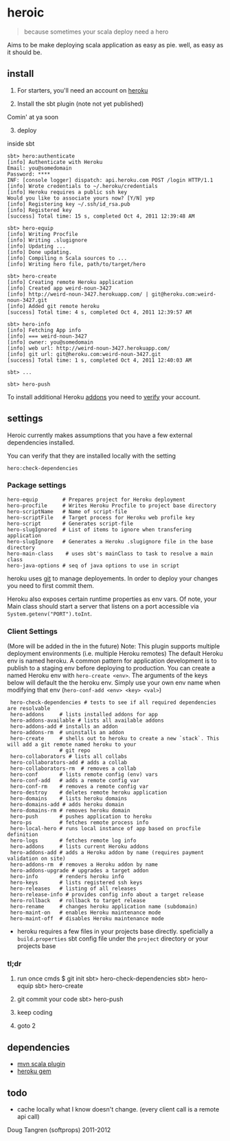 # heroic

> because sometimes your scala deploy need a hero

Aims to be make deploying scala application as easy as pie. well, as easy as it should be.

## install

1. For starters, you'll need an account on [heroku](https://api.heroku.com/signup)

2. Install the sbt plugin (note not yet published)

Comin' at ya soon

3. deploy

inside sbt

    sbt> hero:authenticate
    [info] Authenticate with Heroku
    Email: you@somedomain
    Password: ****
    INF: [console logger] dispatch: api.heroku.com POST /login HTTP/1.1
    [info] Wrote credentials to ~/.heroku/credentials
    [info] Heroku requires a public ssh key
    Would you like to associate yours now? [Y/N] yep
    [info] Registering key ~/.ssh/id_rsa.pub
    [info] Registered key
    [success] Total time: 15 s, completed Oct 4, 2011 12:39:48 AM
    
    sbt> hero-equip
    [info] Writing Procfile
    [info] Writing .slugignore
    [info] Updating ...
    [info] Done updating.
    [info] Compiling n Scala sources to ...
    [info] Writing hero file, path/to/target/hero
    
    sbt> hero-create
    [info] Creating remote Heroku application
    [info] Created app weird-noun-3427
    [info] http://weird-noun-3427.herokuapp.com/ | git@heroku.com:weird-noun-3427.git
    [info] Added git remote heroku
    [success] Total time: 4 s, completed Oct 4, 2011 12:39:57 AM
    
    sbt> hero-info
    [info] Fetching App info
    [info] === weird-noun-3427
    [info] owner: you@somedomain
    [info] web url: http://weird-noun-3427.herokuapp.com/
    [info] git url: git@heroku.com:weird-noun-3427.git
    [success] Total time: 1 s, completed Oct 4, 2011 12:40:03 AM
    
    sbt> ...
    
    sbt> hero-push


To install additional Heroku [addons](http://addons.heroku.com/) you need to [verify](https://api.heroku.com/verify) your account.

## settings

Heroic currently makes assumptions that you have a few external dependencies installed.

You can verify that they are installed locally with the setting

    hero:check-dependencies

### Package settings

    hero-equip        # Prepares project for Heroku deployment
    hero-procfile     # Writes Heroku Procfile to project base directory
    hero-scriptName   # Name of script-file
    hero-scriptFile   # Target process for Heroku web profile key
    hero-script       # Generates script-file
    hero-slugIgnored  # List of items to ignore when transfering application
    hero-slugIgnore   # Generates a Heroku .slugignore file in the base directory
    hero-main-class    # uses sbt's mainClass to task to resolve a main class
    hero-java-options # seq of java options to use in script

heroku uses [git][git] to manage deployements. In order to deploy your changes you need to first commit them.

Heroku also exposes certain runtime properties as env vars. Of note, your Main class should start a server that listens on a port accessible via `System.getenv("PORT").toInt`.

### Client Settings

(More will be added in the in the future)
Note: This plugin supports multiple deployment environments (i.e. multiple Heroku remotes) The default Heroku env is named heroku. A common pattern for application development is to publish to a staging env before deploying to production. You can create a named Heroku env with `hero-create <env>`. The arguments of the keys below will default the the heroku env. Simply use your own env name when modifying that env (`hero-conf-add <env> <key> <val>`)

     hero-check-dependencies # tests to see if all required dependencies are resolvable
     hero-addons     # lists installed addons for app
     hero-addons-available # lists all available addons
     hero-addons-add # installs an addon
     hero-addons-rm  # uninstalls an addon
     hero-create     # shells out to heroku to create a new `stack`. This will add a git remote named heroku to your
                     # git repo
     hero-collaborators # lists all collabs
     hero-collaborators-add # adds a collab
     hero-collaborators-rm  # removes a collab
     hero-conf       # lists remote config (env) vars
     hero-conf-add   # adds a remote config var
     hero-conf-rm    # removes a remote config var
     hero-destroy    # deletes remote heroku application
     hero-domains    # lists heroku domains
     hero-domains-add # adds heroku domain
     hero-domains-rm # removes heroku domain
     hero-push       # pushes application to heroku
     hero-ps         # fetches remote process info
     hero-local-hero # runs local instance of app based on procfile definition
     hero-logs       # fetches remote log info
     hero-addons     # lists current Heroku addons
     hero-addons-add # adds a Heroku addon by name (requires payment validation on site)
     hero-addons-rm  # removes a Heroku addon by name
     hero-addons-upgrade # upgrades a target addon
     hero-info       # renders heroku info
     hero-keys       # lists registered ssh keys
     hero-releases   # listing of all releases
     hero-release-info # provides config info about a target release
     hero-rollback   # rollback to target release
     hero-rename     # changes heroku application name (subdomain)
     hero-maint-on   # enables Heroku maintenance mode
     hero-maint-off  # disables Heroku maintenance mode

* heroku requires a few files in your projects base directly. speficially a `build.properties` sbt config file under the `project` directory or your projects base

### tl;dr

1) run once cmds
   $ git init
   sbt> hero-check-dependencies
   sbt> hero-equip
   sbt> hero-create

2) git commit your code
   sbt> hero-push

3) keep coding

4) goto 2

## dependencies

- [mvn scala plugin](http://scala-tools.org/mvnsites/maven-scala-plugin)
- [heroku gem](https://github.com/heroku/heroku#readme)

## todo

- cache locally what I know doesn't change. (every client call is a remote api call)

Doug Tangren (softprops) 2011-2012

[git]: http://git-scm.com/
